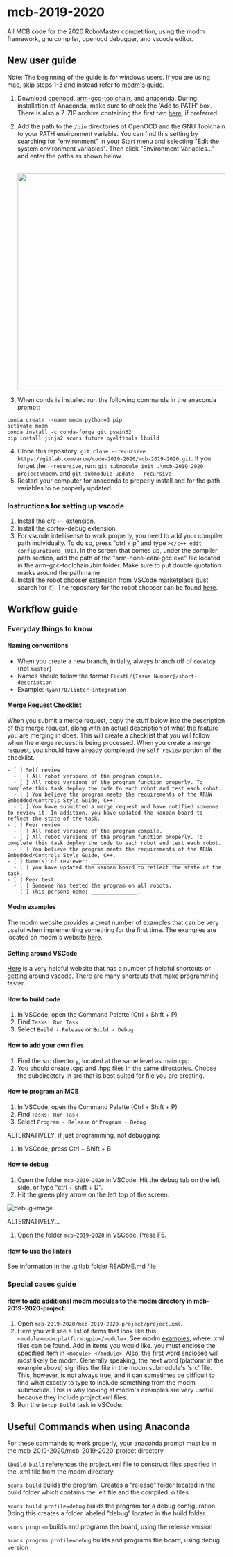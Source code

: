 # mcb-2019-2020

All MCB code for the 2020 RoboMaster competition, using the modm framework, gnu
compiler, openocd debugger, and vscode editor.

## New user guide

Note: The beginning of the guide is for windows users. If you are using mac, skip steps 1-3 and instead refer to [modm's guide](https://modm.io/guide/installation/).

1. Download [openocd](https://drive.google.com/file/d/14LnGVDfvSiih2daIdglWiC25xgwJkTM7/view?usp=sharing),
   [arm-gcc-toolchain](https://developer.arm.com/tools-and-software/open-source-software/developer-tools/gnu-toolchain/gnu-rm/downloads),
   and [anaconda](https://www.anaconda.com/distribution/). During installation of Anaconda, make sure to check the 'Add to PATH' box.
   There is also a 7-ZIP archive containing the first two [here](https://drive.google.com/file/d/1-GCnAhZSidhW827O36aBPIegsX6G6-6S/view?usp=sharing), if preferred.
2. Add the path to the `/bin` directories of OpenOCD and the GNU Toolchain to your PATH environment variable. You can find this setting by searching for "environment" in your Start menu and selecting "Edit the system environment variables". Then click "Environment Variables..." and enter the paths as shown below.<br><br>


    <img src="https://gitlab.com/aruw/code-2019-2020/mcb-2019-2020/uploads/0a2c25d23166bc1ff58b41594ba63e4e/Overview.png" height="500px" />

3. When conda is installed run the following commands in the anaconda prompt: <br>
```
conda create --name modm python=3 pip
activate modm
conda install -c conda-forge git pywin32
pip install jinja2 scons future pyelftools lbuild
```
4. Clone this repository: `git clone --recursive https://gitlab.com/aruw/code-2019-2020/mcb-2019-2020.git`. If you forget the `--recursive`, run: `git submodule init .\mcb-2019-2020-project\modm\` and `git submodule update --recursive`
5. Restart your computer for anaconda to properly install and for the path variables to be properly updated.

### Instructions for setting up vscode
1. Install the c/c++ extension.
2. Install the cortex-debug extension.
3. For vscode intellisense to work properly, you need to add your compiler path individually. To do so, press "ctrl + p" and type `>c/c++ edit configurations (UI)`. In the screen that comes up, under the compiler path section, add the path of the "arm-none-eabi-gcc.exe" file located in the arm-gcc-toolchain /bin folder. Make sure to put double quotation marks around the path name.
4. Install the robot chooser extension from VSCode marketplace (just search for it). The repository for the robot chooser can be found [here](https://gitlab.com/aruw/code-2019-2020/vscode-robot-chooser-2019-2020#how-to-install).

## Workflow guide

### Everyday things to know

#### Naming conventions

- When you create a new branch, initially, always branch off of `develop` (not `master`)
- Names should follow the format `FirstL/{Issue Number}/short-description`
- Example: `RyanT/0/linter-integration`

#### Merge Request Checklist

When you submit a merge request, copy the stuff below into the description of the merge request, along with an actual description of what the feature you are merging in does. This will create a checklist that you will follow when the merge request is being processed. When you create a merge request, you should have already completed the `Self review` portion of the checklist.

```
- [ ] Self review
  - [ ] All robot versions of the program compile.
  - [ ] All robot versions of the program function properly. To complete this task deploy the code to each robot and test each robot.
  - [ ] You believe the program meets the requirements of the ARUW Embedded/Controls Style Guide, C++.
  - [ ] You have submitted a merge request and have notified someone to review it. In addition, you have updated the kanban board to reflect the state of the task.
- [ ] Peer review
  - [ ] All robot versions of the program compile.
  - [ ] All robot versions of the program function properly. To complete this task deploy the code to each robot and test each robot.
  - [ ] You believe the program meets the requirements of the ARUW Embedded/Controls Style Guide, C++.
- [ ] Name(s) of reviewer: ___________________________________
  - [ ] you have updated the kanban board to reflect the state of the task.
- [ ] Peer test
  - [ ] Someone has tested the program on all robots.
  - [ ] This persons name: _______________.
```

#### Modm examples

The modm website provides a great number of examples that can be very useful when implementing something for the first time. The examples are located on modm's website [here](https://modm.io/#examples).

#### Getting around VSCode

[Here](https://code.visualstudio.com/docs/getstarted/tips-and-tricks) is a very helpful website that has a number of helpful shortcuts  or getting around vscode. There are many shortcuts that make programming faster.

#### How to build code

1. In VSCode, open the Command Palette (Ctrl + Shift + P)
2. Find `Tasks: Run Task`
3. Select `Build - Release` or `Build - Debug`

#### How to add your own files

1. Find the src directory, located at the same level as main.cpp
2. You should create .cpp and .hpp files in the same directories. Choose the subdirectory in src that is best suited for file you are creating.

#### How to program an MCB

1. In VSCode, open the Command Palette (Ctrl + Shift + P)
2. Find `Tasks: Run Task`
3. Select `Program - Release` or `Program - Debug`

ALTERNATIVELY, if just programming, not debugging:

1. In VSCode, press Ctrl + Shift + B

#### How to debug

1. Open the folder `mcb-2019-2020` in VSCode. Hit the debug tab on the left side. or type "ctrl + shift + D".
2. Hit the green play arrow on the left top of the screen.

![debug-image](https://i.imgur.com/l78vKh0.png)

ALTERNATIVELY...

1. Open the folder `mcb-2019-2020` in VSCode. Press F5.

#### How to use the linters
See information in [the .gitlab folder README.md file](.gitlab/README.md#locally-linting)

### Special cases guide

#### How to add additional modm modules to the modm directory in mcb-2019-2020-project:

1. Open `mcb-2019-2020/mcb-2019-2020-project/project.xml`.
2. Here you will see a list of items that look like this: `<module>modm:platform:gpio</module>`. See modm [examples](https://modm.io/#examples), where .xml files can be found. Add in items you would like. you must enclose the specified item in `<module> </module>`. Also, the first word enclosed will most likely be modm. Generally speaking, the next word (platform in the example above) signifies the file in the modm submodule's 'src' file. This, however, is not always true, and it can sometimes be difficult to find what exactly to type to include something from the modm submodule. This is why looking at modm's examples are very useful because they include project.xml files. 
2. Run the `Setup Build` task in VSCode.

## Useful Commands when using Anaconda

For these commands to work properly, your anaconda prompt must be in the mcb-2019-2020/mcb-2019-2020-project directory.

`lbuild build` references the project.xml file to construct files specified in the .xml file from the modm directory

`scons build` builds the program. Creates a "release" folder located in the build folder which contains the .elf file and the compiled .o files

`scons build profile=debug` builds the program for a debug configuration. Doing this creates a folder labeled "debug" located in the build folder.

`scons program` builds and programs the board, using the release version

`scons program profile=debug` builds and programs the board, using debug version
